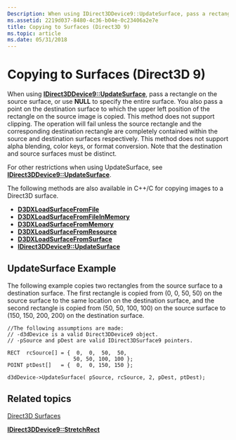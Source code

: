 ```yaml
---
Description: When using IDirect3DDevice9::UpdateSurface, pass a rectangle on the source surface, or use NULL to specify the entire surface.
ms.assetid: 2219d037-8480-4c36-b04e-0c23406a2e7e
title: Copying to Surfaces (Direct3D 9)
ms.topic: article
ms.date: 05/31/2018
---
```


# Copying to Surfaces (Direct3D 9)

When using [**IDirect3DDevice9::UpdateSurface**](https://msdn.microsoft.com/library/Bb205857(v=VS.85).aspx), pass a rectangle on the source surface, or use **NULL** to specify the entire surface. You also pass a point on the destination surface to which the upper left position of the rectangle on the source image is copied. This method does not support clipping. The operation will fail unless the source rectangle and the corresponding destination rectangle are completely contained within the source and destination surfaces respectively. This method does not support alpha blending, color keys, or format conversion. Note that the destination and source surfaces must be distinct.

For other restrictions when using UpdateSurface, see [**IDirect3DDevice9::UpdateSurface**](https://msdn.microsoft.com/library/Bb205857(v=VS.85).aspx).

The following methods are also available in C++/C for copying images to a Direct3D surface.

-   [**D3DXLoadSurfaceFromFile**](d3dxloadsurfacefromfile.md)
-   [**D3DXLoadSurfaceFromFileInMemory**](d3dxloadsurfacefromfileinmemory.md)
-   [**D3DXLoadSurfaceFromMemory**](d3dxloadsurfacefrommemory.md)
-   [**D3DXLoadSurfaceFromResource**](d3dxloadsurfacefromresource.md)
-   [**D3DXLoadSurfaceFromSurface**](d3dxloadsurfacefromsurface.md)
-   [**IDirect3DDevice9::UpdateSurface**](https://msdn.microsoft.com/library/Bb205857(v=VS.85).aspx)

## UpdateSurface Example

The following example copies two rectangles from the source surface to a destination surface. The first rectangle is copied from (0, 0, 50, 50) on the source surface to the same location on the destination surface, and the second rectangle is copied from (50, 50, 100, 100) on the source surface to (150, 150, 200, 200) on the destination surface.


```
//The following assumptions are made:
// -d3dDevice is a valid Direct3DDevice9 object.
// -pSource and pDest are valid IDirect3DSurface9 pointers.

RECT  rcSource[] = {  0,  0,  50,  50,
                     50, 50, 100, 100 };
POINT ptDest[]   = {  0,  0, 150, 150 };

d3dDevice->UpdateSurface( pSource, rcSource, 2, pDest, ptDest);
```



## Related topics

<dl> <dt>

[Direct3D Surfaces](direct3d-surfaces.md)
</dt> <dt>

[**IDirect3DDevice9::StretchRect**](https://msdn.microsoft.com/library/Bb174471(v=VS.85).aspx)
</dt> </dl>

 

 



